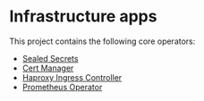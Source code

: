 # Infrastructure apps

This project contains the following core operators:

- [Sealed Secrets](https://github.com/bitnami-labs/sealed-secrets)
- [Cert Manager](https://cert-manager.io)
- [Haproxy Ingress Controller](https://www.haproxy.com/documentation/hapee/1-9r1/installation/kubernetes-ingress-controller/)
- [Prometheus Operator](https://github.com/coreos/prometheus-operator)
